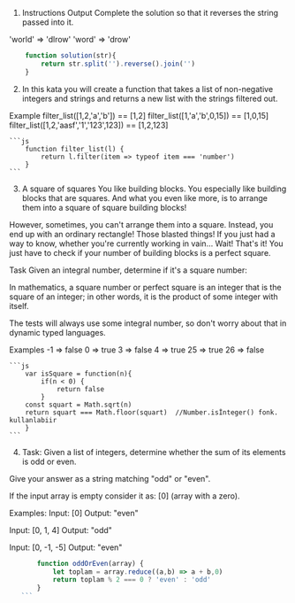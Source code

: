 1. Instructions
Output
Complete the solution so that it reverses the string passed into it.

'world'  =>  'dlrow'
'word'   =>  'drow'

```js
    function solution(str){
        return str.split('').reverse().join('')
    }
 ```

2. In this kata you will create a function that takes a list of non-negative integers and strings and returns a new list with the strings filtered out.

Example
filter_list([1,2,'a','b']) == [1,2]
filter_list([1,'a','b',0,15]) == [1,0,15]
filter_list([1,2,'aasf','1','123',123]) == [1,2,123]

    ```js
        function filter_list(l) {
            return l.filter(item => typeof item === 'number')
        }
    ```

3. A square of squares
You like building blocks. You especially like building blocks that are squares. And what you even like more, is to arrange them into a square of square building blocks!

However, sometimes, you can't arrange them into a square. Instead, you end up with an ordinary rectangle! Those blasted things! If you just had a way to know, whether you're currently working in vain… Wait! That's it! You just have to check if your number of building blocks is a perfect square.

Task
Given an integral number, determine if it's a square number:

In mathematics, a square number or perfect square is an integer that is the square of an integer; in other words, it is the product of some integer with itself.

The tests will always use some integral number, so don't worry about that in dynamic typed languages.

Examples
-1  =>  false
 0  =>  true
 3  =>  false
 4  =>  true
25  =>  true
26  =>  false

    ```js
        var isSquare = function(n){
            if(n < 0) {
                return false
            }
        const squart = Math.sqrt(n)
        return squart === Math.floor(squart)  //Number.isİnteger() fonk. kullanlabiir
        }
    ```

4. Task:
Given a list of integers, determine whether the sum of its elements is odd or even.

Give your answer as a string matching "odd" or "even".

If the input array is empty consider it as: [0] (array with a zero).

Examples:
Input: [0]
Output: "even"

Input: [0, 1, 4]
Output: "odd"

Input: [0, -1, -5]
Output: "even"


 ```js
        function oddOrEven(array) {
            let toplam = array.reduce((a,b) => a + b,0)
            return toplam % 2 === 0 ? 'even' : 'odd'
        }
    ```
